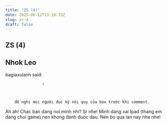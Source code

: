 ```yaml
---
title: "ZS (4)"
date: 2025-06-12T13:18:33Z
slug: zs-4
draft: false
---
```


## ZS (4)

## Nhok Leo

bagiaxulanh said:
				
					↑
				
			
		
		đề nghị mọi người đọc kỹ nội quy của box trước khi comment.
	
Ah ah! Chac ban dang noi minh nhi? Sr nhe! Minh dang xai Ipad (thang em dang choi game) nen khong danh duoc dau. Nen bo qua lan nay nhe nhe!